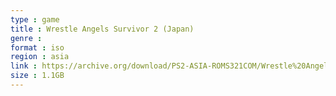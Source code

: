 ```yaml
---
type : game
title : Wrestle Angels Survivor 2 (Japan)
genre : 
format : iso
region : asia
link : https://archive.org/download/PS2-ASIA-ROMS321COM/Wrestle%20Angels%20Survivor%202%20%28Japan%29.7z
size : 1.1GB
---
```

